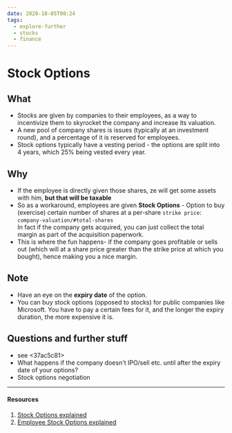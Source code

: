 ```yaml
---
date: 2020-10-05T00:24
tags: 
  - explore-further
  - stocks
  - finance
---
```


# Stock Options 

## What
- Stocks are given by companies to their employees, as a way to incentivize them to skyrocket the company and increase its valuation.
- A new pool of company shares is issues (typically at an investment round), and a percentage of it is reserved for employees.
- Stock options typically have a vesting period - the options are split into 4 years, which 25% being vested every year.

## Why
- If the employee is directly given those shares, ze will get some assets with him, **but that will be taxable**
- So as a workaround, employees are given **Stock Options** - Option to buy (exercise) certain number of shares at a per-share `strike price`: `company-valuation/#total-shares`  
In fact if the company gets acquired, you can just collect the total margin as part of the acquisition paperwork.
- This is where the fun happens- if the company goes profitable or sells out (which will  at a share price greater than the strike price at which you bought), hence making you a nice margin.  

## Note

- Have an eye on the **expiry date** of the option.
- You can buy stock options (opposed to stocks) for public companies like Microsoft. You have to pay a certain fees for it, and the longer the expiry duration, the more expensive it is.


## Questions and further stuff

- see <37ac5c81>
- What happens if the company doesn't IPO/sell etc. until after the expiry date of your options?
- Stock options negotiation

---

#### Resources

1. [Stock Options explained](https://www.youtube.com/watch?v=jjcTcYK3MQI)
2. [Employee Stock Options explained](https://www.youtube.com/watch?v=sakQ5cqbNlE)
